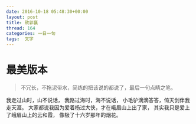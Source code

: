 ```yaml
---
date: 2016-10-18 05:48:30+00:00
layout: post
title: 致郭襄
thread: 164
categories: 一日一句
tags:  文字
---
```


# 最美版本
> 不冗长，不拖泥带水，简练的把该说的都说了，最后一句点睛之笔。

我走过山时，山不说话，
我路过海时，海不说话，
小毛驴滴滴答答，倚天剑伴我走天涯。
大家都说我因为爱着杨过大侠，才在峨眉山上出了家，
其实我只是爱上了峨眉山上的云和霞，
像极了十六岁那年的烟花。
